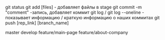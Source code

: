 git status
git add [files] - добавляет файлы в stage
git commit -m "comment"  -запись,  добавляет коммит
git log / git log --oneline  - показывает информацию / краткую информацию о наших коммитах
git push [rep_link] [branch_name]

master 
develop
feature/main-page
feature/about-company

